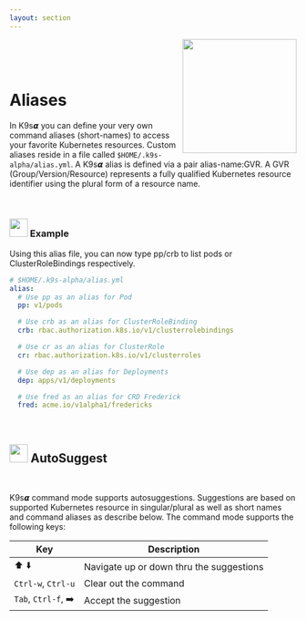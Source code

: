 ```yaml
---
layout: section
---
```


[<img src="/assets/sections/dragon_1.png" align="right" width="200" height="auto"/>](/)

<br/>
<br/>
<br/>

# Aliases

In K9s𝞪 you can define your very own command aliases (short-names) to access your favorite Kubernetes resources. Custom aliases reside in a file called `$HOME/.k9s-alpha/alias.yml`. A K9s𝞪 alias is defined via a pair alias-name:GVR. A GVR (Group/Version/Resource) represents a fully qualified Kubernetes resource identifier using the plural form of a resource name.

<br/>

### <img src="/assets/sections/examples.png" width="auto" height="32"/> Example

Using this alias file, you can now type pp/crb to list pods or ClusterRoleBindings respectively.

```yaml
# $HOME/.k9s-alpha/alias.yml
alias:
  # Use pp as an alias for Pod
  pp: v1/pods

  # Use crb as an alias for ClusterRoleBinding
  crb: rbac.authorization.k8s.io/v1/clusterrolebindings

  # Use cr as an alias for ClusterRole
  cr: rbac.authorization.k8s.io/v1/clusterroles

  # Use dep as an alias for Deployments
  dep: apps/v1/deployments

  # Use fred as an alias for CRD Frederick
  fred: acme.io/v1alpha1/fredericks
```

<br/>

## <img src="/assets/sections/overview.png" width="auto" height="32"/> AutoSuggest

<br/>

K9s𝞪 command mode supports autosuggestions. Suggestions are based on supported Kubernetes resource in singular/plural as well as short names and command aliases as describe below. The command mode supports the following keys:

| Key                | Description                              |
| ------------------ | ---------------------------------------- |
| ⬆️ ⬇️                | Navigate up or down thru the suggestions |
| `Ctrl-w`, `Ctrl-u` | Clear out the command                    |
| `Tab`, `Ctrl-f`, ➡️ | Accept the suggestion                    |
